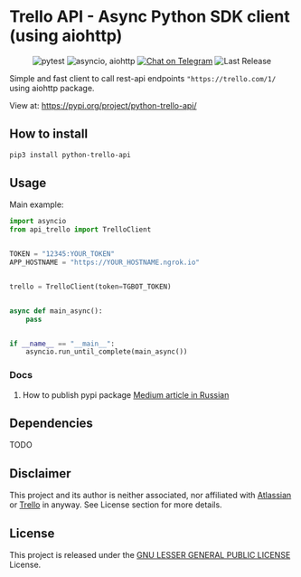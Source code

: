 # Trello API - Async Python SDK client (using aiohttp)

<p align="center">
<img src="https://img.shields.io/badge/tests-pytest-orange?style=for-the-badge" alt="pytest"/>
<img src="https://img.shields.io/badge/async-asyncio, aiohttp-green?style=for-the-badge" alt="asyncio, aiohttp"/>
<a href="https://t.me/herr_horror"><img src="https://img.shields.io/badge/Telegram Chat-@herr_horror-2CA5E0.svg?logo=telegram&style=for-the-badge" alt="Chat on Telegram"/></a>
<img src="https://img.shields.io/badge/version-v.0.0.1-green?style=for-the-badge" alt="Last Release"/>
</p>


Simple and fast client to call rest-api endpoints `"https://trello.com/1/` using aiohttp package.  

View at:
https://pypi.org/project/python-trello-api/


## How to install
```bash
pip3 install python-trello-api
```


## Usage

Main example:
```python
import asyncio
from api_trello import TrelloClient


TOKEN = "12345:YOUR_TOKEN"
APP_HOSTNAME = "https://YOUR_HOSTNAME.ngrok.io"


trello = TrelloClient(token=TGBOT_TOKEN)


async def main_async():
    pass


if __name__ == "__main__":
    asyncio.run_until_complete(main_async())

```




### Docs
1. How to publish pypi package [Medium article in Russian](https://medium.com/nuances-of-programming/python-%D0%BF%D1%83%D0%B1%D0%BB%D0%B8%D0%BA%D0%B0%D1%86%D0%B8%D1%8F-%D0%B2%D0%B0%D1%88%D0%B8%D1%85-%D0%BF%D0%B0%D0%BA%D0%B5%D1%82%D0%BE%D0%B2-%D0%B2-pypi-11dd3216581c)


## Dependencies
TODO


## Disclaimer
This project and its author is neither associated, nor affiliated with [Atlassian](https://atlassian.com/) or [Trello](https://trello.com/) in anyway.
See License section for more details.


## License

This project is released under the [GNU LESSER GENERAL PUBLIC LICENSE][link-license] License.

[link-author]: https://github.com/DmitriyKalekin
[link-repo]: https://github.com/DmitriyKalekin/python-trello-api
[link-pygramtic]: https://github.com/devtud/pygramtic
[link-issues]: https://github.com/DmitriyKalekin/python-trello-api/issues
[link-contributors]: https://github.com/DmitriyKalekin/python-trello-api/contributors
[link-docs]: https://telegram-bot-api.readme.io/docs
[link-license]: https://github.com/DmitriyKalekin/python-trello-api/blob/main/LICENSE
[link-trello-api]: https://developer.atlassian.com/cloud/trello/rest/api-group-actions/

